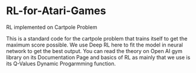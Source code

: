 # RL-for-Atari-Games
RL implemented on Cartpole Problem 

This is a standard code for the cartpole problem that trains itself to get the maximum score possible. We use Deep RL here to fit the model in neural network to get the best output.
You can read the theory on Open AI gym library on its Documentation Page and basics of RL as mainly that we use is its Q-Values Dynamic Progarmming function.


